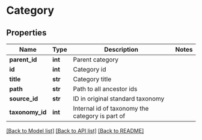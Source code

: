 # Category

## Properties
Name | Type | Description | Notes
------------ | ------------- | ------------- | -------------
**parent_id** | **int** | Parent category | 
**id** | **int** | Category id | 
**title** | **str** | Category title | 
**path** | **str** | Path to all ancestor ids | 
**source_id** | **str** | ID in original standard taxonomy | 
**taxonomy_id** | **int** | Internal id of taxonomy the category is part of | 

[[Back to Model list]](../README.md#documentation-for-models) [[Back to API list]](../README.md#documentation-for-api-endpoints) [[Back to README]](../README.md)


